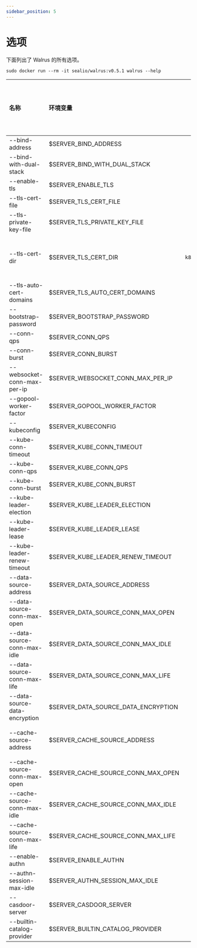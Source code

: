 ```yaml
---
sidebar_position: 5
---
```


# 选项

下面列出了 Walrus 的所有选项。

```shell
sudo docker run --rm -it sealio/walrus:v0.5.1 walrus --help
```

| 名称 | 环境变量 | 默认值 | 用途 | 可否多次配置 |
| :--- | :--- | :---: | :--- | :---: |
| --bind-address | $SERVER_BIND_ADDRESS | `0.0.0.0` | 执行监听操作的 IP 地址。 | |
| --bind-with-dual-stack | $SERVER_BIND_WITH_DUAL_STACK | `true` | 启用双堆栈套接字侦听。 | |
| --enable-tls | $SERVER_ENABLE_TLS | `true` | 启用 HTTPs. | |
| --tls-cert-file | $SERVER_TLS_CERT_FILE |  | HTTPS x509 证书路径。如果有任何 CA 证书，则拼接在该证书文件后。 | |
| --tls-private-key-file | $SERVER_TLS_PRIVATE_KEY_FILE |  | HTTPS x509 私钥路径，匹配 --tls-cert-file。 | |
| --tls-cert-dir | $SERVER_TLS_CERT_DIR | `k8s:///secrets` | HTTPS x509 证书和私钥所在目录。 如果提供了 --tls-cert-file 和 --tls-private-key-file ，则该标志将被忽略。 如果未提供 --tls-cert-file 和 --tls-private-key-file ，则自动签名或自签名的证书和私钥将保存到此标志指定的目录。 "k8s:///secrets"（默认）把证书和私钥保存到工作 Kubernetes 集群中，可以在多个实例之间共享以实现高可用性。 如果您想保存到本地目录，请使用"/path/to/save"，并确保该目录在多个实例之间可写。 | |
| --tls-auto-cert-domains | $SERVER_TLS_AUTO_CERT_DOMAINS | | 接受 ACME HTTP-01 或 TLS-ALPN-01 质询的域，生成 HTTPS x509 证书和私钥，并保存到 --tls-cert-dir 指定的目录中。 如果提供了 --tls-cert-file 和 --tls-key-file ，则该标志将被忽略。| 是 |
| --bootstrap-password | $SERVER_BOOTSTRAP_PASSWORD | | 使用指定而非随机的引导密码。引导密码是首次登录时使用的密码。 | |
| --conn-qps | $SERVER_CONN_QPS | `10` | 与服务器通信时每秒请求数（QPS）限制。 | |
| --conn-burst | $SERVER_CONN_BURST | `20` | 与服务器通信时突发峰值请求个数上限。 | |
| --websocket-conn-max-per-ip | $SERVER_WEBSOCKET_CONN_MAX_PER_IP | `25` | 与服务器通信时每个IP Websocket连接的上限。 | |
| --gopool-worker-factor | $SERVER_GOPOOL_WORKER_FACTOR | `25` | Goroutine 池的因子。池内的 Goroutine 上限由CPU核数乘以该因子得出。 | |
| --kubeconfig | $SERVER_KUBECONFIG | | 工作 Kubernetes 集群的配置路径。Walrus 需要运行在 Kubernetes 集群之上。 | |
| --kube-conn-timeout | $SERVER_KUBE_CONN_TIMEOUT | `5m` | 与工作 Kubernetes 集群通讯时的超时值。 | |
| --kube-conn-qps | $SERVER_KUBE_CONN_QPS | `16` | 与工作 Kubernetes 集群通信时每秒请求数（QPS）限制。 | |
| --kube-conn-burst | $SERVER_KUBE_CONN_BURST | `64` | 与工作 Kubernetes 集群通信时突发峰值请求个数上限。 | |
| --kube-leader-election | $SERVER_KUBE_LEADER_ELECTION | `true` | 是否启用领导选举，通常用于多个 Walrus 实例之间协同工作。 | |
| --kube-leader-lease | $SERVER_KUBE_LEADER_LEASE | `15s` | 保持领导地位的时间。 如果 --kube-leader-election=false，该标志将被忽略。 当网络环境不理想或者不想造成集群频繁访问时，请适当增大该值。 | |
| --kube-leader-renew-timeout | $SERVER_KUBE_LEADER_RENEW_TIMEOUT | `10s` | 放弃之前更新领导权的持续时间必须小于 --kube-leader-lease 的持续时间。如果 --kube-leader-election=false，该标志将被忽略。 当网络环境不理想时，请适当增大该值。 | |
| --data-source-address | $SERVER_DATA_SOURCE_ADDRESS | | 连接数据源的地址，例如 Postgres(postgres://[username[:password]@]host[:port]/dbname[?param1=value1&...&paramN=valueN])。 | |
| --data-source-conn-max-open | $SERVER_DATA_SOURCE_CONN_MAX_OPEN | `15` | 连接数据源的最大连接数。 | |
| --data-source-conn-max-idle | $SERVER_DATA_SOURCE_CONN_MAX_IDLE | `5` | 连接数据源的最大空闲连接数。 | |
| --data-source-conn-max-life | $SERVER_DATA_SOURCE_CONN_MAX_LIFE | `10m` | 连接数据源的最长生命周期。 | |
| --data-source-data-encryption | $SERVER_DATA_SOURCE_DATA_ENCRYPTION | | 用于加密存储在数据源中的用户凭据的算法和密钥（十六进制字符串），例如 aesgcm:3a9b4000d0ad8fbcd01eb922231d395d，aesgcm:b4d1c09dcf62214a05d85548b9217b34da63224d2605938abb6bf384050d2222。 | |
| --cache-source-address | $SERVER_CACHE_SOURCE_ADDRESS | | 连接缓存源的地址，例如 Redis(redis://[username[:password]@]host[:port]/dbname[?param1=value1&...&paramN=valueN])，Redis 集群(rediss://[username[:password]@]host[:port]?addr=host2[:port2]&addr=host3[:port3][&param1=value1&...&paramN=valueN]). | |
| --cache-source-conn-max-open | $SERVER_CACHE_SOURCE_CONN_MAX_OPEN | `0` | 连接缓存源的最大连接数。 | |
| --cache-source-conn-max-idle | $SERVER_CACHE_SOURCE_CONN_MAX_IDLE | `0` | 连接缓存源的最大空闲连接数。 | |
| --cache-source-conn-max-life | $SERVER_CACHE_SOURCE_CONN_MAX_LIFE | `0s` | 连接缓存源的最长生命周期。 | |
| --enable-authn | $SERVER_ENABLE_AUTHN | `true` | 启用身份验证。 | |
| --authn-session-max-idle | $SERVER_AUTHN_SESSION_MAX_IDLE | `30m` | 保持认证会话的最大空闲时间，代表认证cookie的max-age。 | |
| --casdoor-server | $SERVER_CASDOOR_SERVER | | 外部 casdoor 服务器的 URL。| |
| --builtin-catalog-provider | $SERVER_BUILTIN_CATALOG_PROVIDER | `github` | 用于创建内置目录的提供程序类型，从 "github" 或 "gitee" 中选择。 | | 
